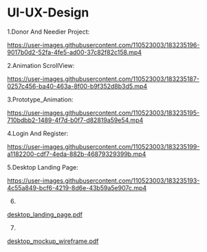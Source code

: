 # UI-UX-Design

1.Donor And Needier Project:

https://user-images.githubusercontent.com/110523003/183235196-9017b0d2-52fa-4fe5-ad00-37c82f82c158.mp4

2.Animation ScrollView:

https://user-images.githubusercontent.com/110523003/183235187-0257c456-ba40-463a-8f00-b9f352d8b3d5.mp4

3.Prototype_Animation:

https://user-images.githubusercontent.com/110523003/183235195-710bdbb2-1489-4f7d-b0f7-d82819a59e54.mp4


4.Login And Register:

https://user-images.githubusercontent.com/110523003/183235199-a1182200-cdf7-4eda-882b-46879329399b.mp4

5.Desktop Landing Page:

https://user-images.githubusercontent.com/110523003/183235193-4c55a849-bcf6-4219-8d6e-43b59a5e907c.mp4

6.
[desktop_landing_page.pdf](https://github.com/Darshan721/UI-UX-Design/files/9274422/desktop_landing_page.pdf)

7.
[desktop_mockup_wireframe.pdf](https://github.com/Darshan721/UI-UX-Design/files/9274424/desktop_mockup_wireframe.pdf)
